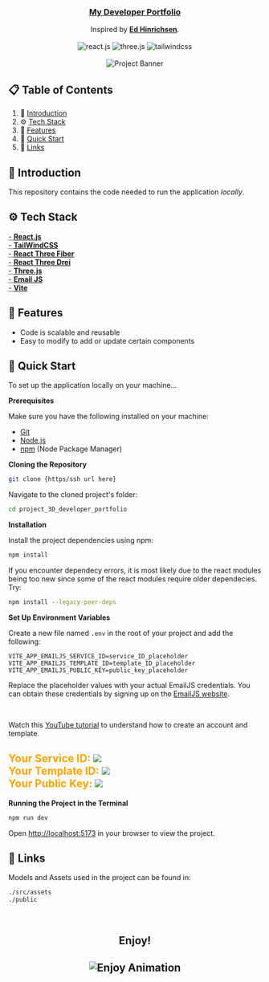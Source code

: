 <div align="center">
  <h3 align="center"><a href="https://teera.dev/" target="_blank"><b>My Developer Portfolio</b></a></h3>

  <div align="center">
    Inspired by <a href="https://www.edwardh.io/" target="_blank"><b>Ed Hinrichsen</b></a>.
  </div>
  <br>
  <div>
    <img src="https://img.shields.io/badge/-React_JS-black?style=for-the-badge&logoColor=white&logo=react&color=e06060" alt="react.js" />
    <img src="https://img.shields.io/badge/-Three_JS-black?style=for-the-badge&logoColor=white&logo=threedotjs&color=f7b6b6" alt="three.js" />
    <img src="https://img.shields.io/badge/-Tailwind_CSS-black?style=for-the-badge&logoColor=white&logo=tailwindcss&color=fadadd" alt="tailwindcss" />
  </div>
  <br />
    <img src="./src/assets/projects/portfolio.gif" alt="Project Banner">
  <br />
</div>

## 📋 <a name="table">Table of Contents</a>

1. 🤖 [Introduction](#introduction)
2. ⚙️ [Tech Stack](#tech-stack)
3. 🔋 [Features](#features)
4. 🤸 [Quick Start](#quick-start)
5. 🔗 [Links](#links)

## <a name="introduction">🤖 Introduction</a>

This repository contains the code needed to run the application _locally_.

## <a name="tech-stack">⚙️ Tech Stack</a>

<div style="text-decoration: underline dotted;">
  - <a href="https://react.dev/" target="_blank" id="tech1"><b>React.js</b></a>
  <br>
  - <a href="https://tailwindcss.com/" target="_blank" id="tech2"><b>TailWindCSS</b></a>
  <br>
  - <a href="https://docs.pmnd.rs/react-three-fiber/getting-started/introduction" target="_blank" id="tech3"><b>React Three Fiber</b></a>
  <br>
  - <a href="https://github.com/pmndrs/drei" target="_blank" id="tech4"><b>React Three Drei</b></a>
  <br>
  - <a href="https://threejs.org/" target="_blank" id="tech5"><b>Three.js</b></a>
  <br>
  - <a href="https://www.emailjs.com/" target="_blank" id="tech6"><b>Email JS</b></a>
  <br>
  - <a href="https://vitejs.dev/" target="_blank" id="tech7"><b>Vite</b></a>
</div>

## <a name="features">🔋 Features</a>

- Code is scalable and reusable
- Easy to modify to add or update certain components

## <a name="quick-start">🤸 Quick Start</a>

To set up the application locally on your machine...

**Prerequisites**

Make sure you have the following installed on your machine:

- [Git](https://git-scm.com/)
- [Node.js](https://nodejs.org/en)
- [npm](https://www.npmjs.com/) (Node Package Manager)

**Cloning the Repository**

```bash
git clone {https/ssh url here}
```

Navigate to the cloned project's folder:

```bash
cd project_3D_developer_portfolio
```

**Installation**

Install the project dependencies using npm:

```bash
npm install
```

If you encounter dependecy errors, it is most likely due to the react modules being too new since some of
the react modules require older dependecies. Try:

```bash
npm install --legacy-peer-deps
```

**Set Up Environment Variables**

Create a new file named `.env` in the root of your project and add the following:

```env
VITE_APP_EMAILJS_SERVICE_ID=service_ID_placeholder
VITE_APP_EMAILJS_TEMPLATE_ID=template_ID_placeholder
VITE_APP_EMAILJS_PUBLIC_KEY=public_key_placeholder
```

Replace the placeholder values with your actual EmailJS credentials. You can obtain these credentials by signing up on the [EmailJS website](https://www.emailjs.com/).

<br>

Watch this [YouTube tutorial](https://www.youtube.com/watch?v=NgWGllOjkbs) to understand how to create an account and template.

<h2>
  <span style="color: orange;">Your Service ID:</span>
  <img src="https://i.imgur.com/7XZgp2b.png"/>
  <br>
  <span style="color: orange;">Your Template ID:</span>
  <img src="https://i.imgur.com/7XZgp2b.png"/>
  <br>
  <span style="color: orange;">Your Public Key:</span>
  <img src="https://i.imgur.com/RbM4d1I.png/"/>
</h2>

**Running the Project in the Terminal**

```bash
npm run dev
```

Open [http://localhost:5173](http://localhost:5173) in your browser to view the project.

## <a name="links">🔗 Links</a>

Models and Assets used in the project can be found in:

```diff
./src/assets
./public
```

<div align="center">
  <br />
    <h2> 
      Enjoy!
    <h2/>
    <img src="https://i.imgur.com/OA8orNR.gif" alt="Enjoy Animation">
  <br />
<div/>
